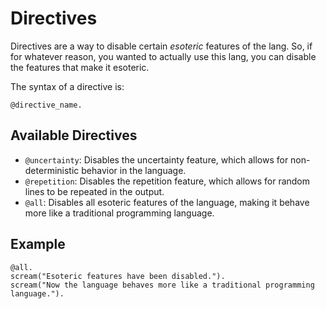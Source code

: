 # Directives
Directives are a way to disable certain *esoteric* features of the lang. So, if for whatever reason, you wanted to actually use this lang, you can disable the features that make it esoteric.

The syntax of a directive is:
```intox
@directive_name.
```

## Available Directives
- `@uncertainty`: Disables the uncertainty feature, which allows for non-deterministic behavior in the language.
- `@repetition`: Disables the repetition feature, which allows for random lines to be repeated in the output.
- `@all`: Disables all esoteric features of the language, making it behave more like a traditional programming language.

## Example
```intox
@all.
scream("Esoteric features have been disabled.").
scream("Now the language behaves more like a traditional programming language.").
```
